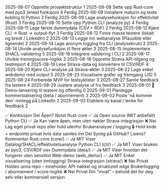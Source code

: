 2025-08-07	Opprette prosjektstruktur	1
2025-08-08	Sette opp Rust-core med pyo3 (enkel funksjon)	4 Ferdig
2025-08-09	Installere maturin og teste kobling til Python	2 Ferdig
2025-08-09	Lage analysefunksjon for effektivitet (Rust)	3 Ferdig
2025-08-10	Sette opp Python CLI (analyze.py)	4         Ferdig
2025-08-11	Lage første dummydata (CSV + RDF)	2         Ferdig
2025-08-12	Kjøre CLI → Rust → output-flyt	3             Ferdig
2025-08-12	Finne masse testere (lokalt og bredt / LinkedIn)	2
2025-08-13	Legge inn webanalyse (Plausible eller lignende)	2
2025-08-14	Lage anonym logging fra CLI (analysebruk)	2
2025-08-14	Utvide analysefunksjon til flere økter	3
2025-08-15	Implementere SHACL-validering	5
2025-08-16	Integrere validering i CLI	2
2025-08-17	Utvikle treningsscore-logikk	3
2025-08-18	Opprette Strava API-tilgang og testimport	4
2025-08-19	Lese Strava-data og konvertere til CSV/RDF	4
2025-08-20	Kjøre CLI-analyse på Strava-økter	3
2025-08-22	Lage enkel webdemo med output	5
2025-08-23	Visualisere grafer og fremgang (JS)	5
2025-08-24	Forberede MVP for testsyklister	3
2025-08-27	Samle feedback fra testere	4
2025-08-29	Justere analyse ut fra feedback	3
2025-09-01	🚀 Demo-lansering til testere og offentlig	0
2025-09-01	Planlegge kommersialisering (beta / abonnement)	3
2025-09-02	Poste 'nå kommer den'-innlegg på LinkedIn	2
2025-09-03	Etablere ny kanal / lenke for feedback	2


✅ Konklusjon
Del	Åpen?	Notat
Rust-core	✅ Ja	Open source (MIT anbefalt)
Python CLI	✅ Ja	Kan være åpen, men uten nøkler
Strava-integrasjon	❌ Nei	Lag eget privat repo eller hold utenfor
Brukeranalyse / logging	🔒	Hold kode + endpoints privat hvis data samles inn
Del	Synlig på GitHub?	Lisens?	Kommentar
Rust-core (core/)	✅ Ja	MIT	Viser Datalog/SHACL/effektivitetsanalyse
Python CLI (cli/)	✅ Ja	MIT	Viser bruken av pyo3, CSV/RDF osv
Dummydata (data/)	✅ Ja	MIT	Viser hvordan det fungerer uten sensitivt
Web-demo (web_demo/)	✅ Ja	MIT	Enkel visualisering (uten innlogging)
Strava-integrasjon (strava/)	❌ Nei	Privat	Holdes unna repo – inneholder API-nøkkel og strukturell edge
Brukerlogging / abonnement / score-logikk	❌ Nei	Privat	Din "moat" – behold det for deg selv eller kommersiell versjon